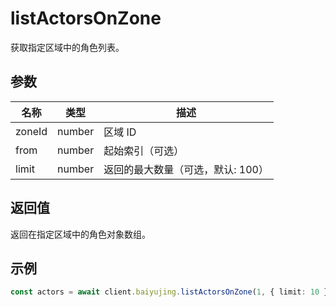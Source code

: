 # listActorsOnZone

获取指定区域中的角色列表。

## 参数

| 名称 | 类型 | 描述 |
|------|------|------|
| zoneId | number | 区域 ID |
| from | number | 起始索引（可选） |
| limit | number | 返回的最大数量（可选，默认: 100） |

## 返回值

返回在指定区域中的角色对象数组。

## 示例

```ts
const actors = await client.baiyujing.listActorsOnZone(1, { limit: 10 })
```
